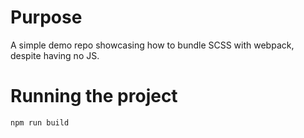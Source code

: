 # Purpose

A simple demo repo showcasing how to bundle SCSS with webpack, despite having no JS.

# Running the project

`npm run build`